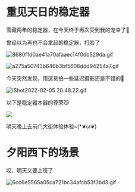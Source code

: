 # 重见天日的稳定器

雪藏两年的稳定器，在今天终于再次受到我的宠幸了🤗

曾经以为再也不会拿起的稳定器，打脸了

![8680f1d0ae41a70afaaec14f0db529da.gif](https://fudongdong-statics.oss-cn-beijing.aliyuncs.com/images/20220205/52b18a2ce0e94cdbb204fa11882210d5.gif)

![a275a50743b646b3bf5606ddd94254a7.gif](https://fudongdong-statics.oss-cn-beijing.aliyuncs.com/images/20220205/53cfdc8e5ef6431eb3d7d14daa72a253.gif)


今天突然发现，用这货拍一些延迟摄影还是不错的📸

![iShot2022-02-05 20.48.22.gif](https://fudongdong-statics.oss-cn-beijing.aliyuncs.com/images/20220205/b9eec1c7fb5d4bb68f02003114db3d62.gif)


以下是稳定器本器的尊荣😼

![](https://fudongdong-statics.oss-cn-beijing.aliyuncs.com/images/20220205/9911a2b6eba9417f9b41a7bdbbd8a98d.png?x-oss-process=image/resize,w_800/quality,q_80)


明天晚上去前门大街体验体验~(*❦ω❦)


# 夕阳西下的场景

<VideoPlayer src="https://fudongdong.com/tools/videos/91E93E4050784659E14B59B3B52BBE05.MP4" />

<VideoPlayer src="https://fudongdong-statics.oss-cn-beijing.aliyuncs.com/videos/the-setting-sun.MP4" />

哎，明天又要上班了

![6cc6e5565a05ca721bc34afcb53f3bd3.gif](https://fudongdong-statics.oss-cn-beijing.aliyuncs.com/images/20220206/33083f05267d4440a202ed8e74cae0fa.gif)
